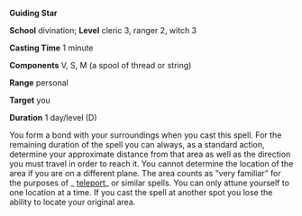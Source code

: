  **Guiding Star**

**School** divination; **Level** cleric 3, ranger 2, witch 3

**Casting Time** 1 minute

**Components** V, S, M (a spool of thread or string)

**Range** personal

**Target** you

**Duration** 1 day/level (D)

You form a bond with your surroundings when you cast this spell. For the remaining duration of the spell you can always, as a standard action, determine your approximate distance from that area as well as the direction you must travel in order to reach it. You cannot determine the location of the area if you are on a different plane. The area counts as ”very familiar” for the purposes of _ [teleport](../../spells/teleport.md#_teleport)_ or similar spells. You can only attune yourself to one location at a time. If you cast the spell at another spot you lose the ability to locate your original area.

